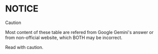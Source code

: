 # NOTICE
> [!CAUTION]
> Most content of these table are refered from Google Gemini's answer or from non-official website, which BOTH may be incorrect.
>
> Read with caution.
